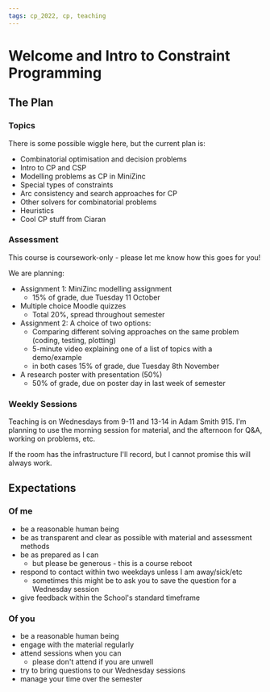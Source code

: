 ```yaml
---
tags: cp_2022, cp, teaching
---
```

# Welcome and Intro to Constraint Programming

## The Plan
### Topics
There is some possible wiggle here, but the current plan is:
- Combinatorial optimisation and decision problems
- Intro to CP and CSP
- Modelling problems as CP in MiniZinc
- Special types of constraints
- Arc consistency and search approaches for CP
- Other solvers for combinatorial problems
- Heuristics
- Cool CP stuff from Ciaran

### Assessment
This course is coursework-only - please let me know how this goes for you!

We are planning:
- Assignment 1: MiniZinc modelling assignment 
    - 15% of grade, due Tuesday 11 October
- Multiple choice Moodle quizzes 
    - Total 20%, spread throughout semester 
- Assignment 2: A choice of two options:
    - Comparing different solving approaches on the same problem (coding, testing, plotting)
    - 5-minute video explaining one of a list of topics with a demo/example
    - in both cases 15% of grade, due Tuesday 8th November
- A research poster with presentation (50%)
    - 50% of grade, due on poster day in last week of semester

### Weekly Sessions

Teaching is on Wednesdays from 9-11 and 13-14 in Adam Smith 915.  I'm planning to use the morning session for material, and the afternoon for Q&A, working on problems, etc.  

If the room has the infrastructure I'll record, but I cannot promise this will always work.  


## Expectations
### Of me
- be a reasonable human being
- be as transparent and clear as possible with material and assessment methods
- be as prepared as I can
    - but please be generous - this is a course reboot
- respond to contact within two weekdays unless I am away/sick/etc
    - sometimes this might be to ask you to save the question for a Wednesday session
- give feedback within the School's standard timeframe

### Of you
- be a reasonable human being
- engage with the material regularly
- attend sessions when you can 
    - please don't attend if you are unwell
- try to bring questions to our Wednesday sessions
- manage your time over the semester

